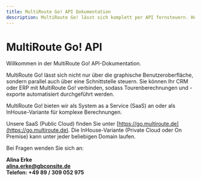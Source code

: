```yaml
---
title: MultiRoute Go! API Dokumentation
description: MultiRoute Go! lässt sich komplett per API fernsteuern. Holen Sie sich einfach die aktuellste Gehfolgenberechnung bei Bedarf in Ihr ERP und rechnen die Sollzeit ab. Oder unterstützen Sie die Zusteller mit aktuellen Click-Maps in App oder Portal.
---
```


# MultiRoute Go! API 

Willkommen in der MultiRoute Go! API-Dokumentation. 

MultiRoute Go! lässt sich nicht nur über die graphische Benutzeroberfläche, sondern parallel auch über eine Schnittstelle steuern. Sie können Ihr CRM oder ERP mit MultiRoute Go! verbinden, sodass Tourenberechnungen und -exporte automatisiert durchgeführt werden.

MultiRoute Go! bieten wir als System as a Service (SaaS) an oder als InHouse-Variante für komplexe Berechnungen.

Unsere SaaS (Public Cloud) finden Sie unter [https://go.multiroute.de](https://go.multiroute.de). Die InHouse-Variante (Private Cloud oder On Premise) kann unter jeder beliebigen Domain laufen.

Bei Fragen wenden Sie sich an:

**Alina Erke<br>
[alina.erke@gbconsite.de](mailto:alina.erke@gbconsite.de)<br>
Telefon: +49 89 / 309 052 975**

